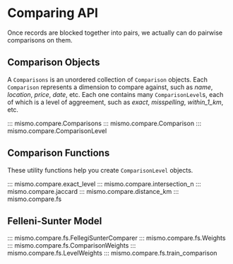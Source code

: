 # Comparing API

Once records are blocked together into pairs, we actually can do pairwise
comparisons on them.

## Comparison Objects

A `Comparisons` is an unordered collection of `Comparison` objects.
Each `Comparison` represents a dimension to compare against, such as
*name*, *location*, *price*, *date*, etc.
Each one contains many `ComparisonLevel`s, each of which is a level of aggreement,
such as *exact*, *misspelling*, *within_1_km*, etc.

::: mismo.compare.Comparisons
::: mismo.compare.Comparison
::: mismo.compare.ComparisonLevel

## Comparison Functions

These utility functions help you create `ComparisonLevel` objects.

::: mismo.compare.exact_level
::: mismo.compare.intersection_n
::: mismo.compare.jaccard
::: mismo.compare.distance_km
::: mismo.compare.fs


## Felleni-Sunter Model

::: mismo.compare.fs.FellegiSunterComparer
::: mismo.compare.fs.Weights
::: mismo.compare.fs.ComparisonWeights
::: mismo.compare.fs.LevelWeights
::: mismo.compare.fs.train_comparison
